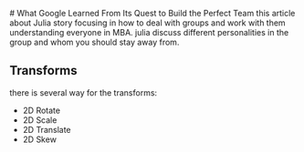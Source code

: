 # What Google Learned From Its Quest to Build the Perfect Team
this article about Julia story focusing in how to deal with groups and work with them understanding everyone in MBA. julia discuss different personalities in the group and whom you should stay away from.

## Transforms
there is several way for the transforms:
* 2D Rotate
* 2D Scale
* 2D Translate
* 2D Skew